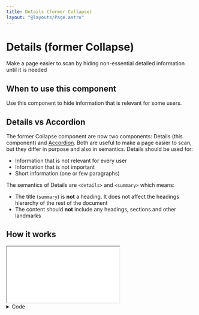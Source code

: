 ```yaml
---
title: Details (former Collapse)
layout: "@layouts/Page.astro"
---
```


# Details (former Collapse)

<p class="lead">Make a page easier to scan by hiding non-essential detailed information until it is needed</p>

## When to use this component

Use this component to hide information that is relevant for some users.

## Details vs Accordion

The former Collapse component are now two components: Details (this component) and [Accordion](/style/en/components/accordion). Both are useful to make a page easier to scan, but they differ in purpose and also in semantics. Details should be used for:

- Information that is not relevant for every user
- Information that is not important
- Short information (one or few paragraphs)

The semantics of Details are `<details>` and `<summary>` which means:

- The title (`summary`) is **not** a heading. It does not affect the headings hierarchy of the rest of the document
- The content should **not** include any headings, sections and other landmarks

## How it works

<iframe src="/style/en/examples/details/default" title="Interactive example of default details"></iframe>

<details>
<summary>Code</summary>

<div>

```html
<details class="kth-details">
  <summary>Show details</summary>
  <div>
    <p>Lorem ipsum</p>
  </div>
</details>
```

```scss
@use "@kth/style/scss/components/details.scss";
```

</div>
</details>
